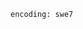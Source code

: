 <!-- usedin: [ _includes/_inlines/Deployment/Rails/rails-stacks/rails-stacks_mysql.md] -->

```
encoding: swe7
```
